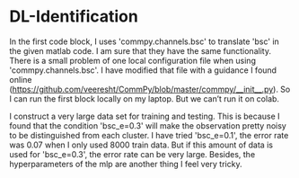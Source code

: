 # DL-Identification

In the first code block, I uses 'commpy.channels.bsc' to translate 'bsc' in the given matlab code. I am sure that they have the same functionality. There is a small problem of one local configuration file when using 'commpy.channels.bsc'. I have modified that file with a guidance I found online (https://github.com/veeresht/CommPy/blob/master/commpy/__init__.py). So I can run the first block locally on my laptop. But we can’t run it on colab.

I construct a very large data set for training and testing. This is because I found that the condition 'bsc_e=0.3' will make the observation pretty noisy to be distinguished from each cluster. I have tried 'bsc_e=0.1', the error rate was 0.07 when I only used 8000 train data. But if this amount of data is used for 'bsc_e=0.3', the error rate can be very large. Besides, the hyperparameters of the mlp are another thing I feel very tricky.

